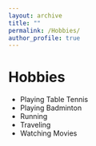 ```yaml
---
layout: archive
title: ""
permalink: /Hobbies/
author_profile: true
---
```




Hobbies
===
* Playing Table Tennis
* Playing Badminton
* Running
* Traveling
* Watching Movies


